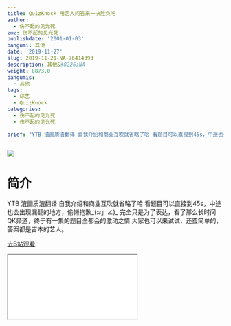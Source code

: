 ```yaml
---
title: QuizKnock 用艺人问答来一决胜负吧
author:
  - 伤不起的见光死
zmz: 伤不起的见光死
publishdate: '2001-01-03'
bangumi: 其他
date: '2019-11-27'
slug: 2019-11-21-NA-76414393
description: 其他&#8226;NA
weight: 8873.0
bangumis:
  - 其他
tags:
  - 综艺
  - QuizKnock
categories:
  - 伤不起的见光死
  - 伤不起的见光死

brief: "YTB 渣画质渣翻译 自我介绍和商业互吹就省略了哈 看题目可以直接到45s，中途也会出现漏翻的地方，偷懒抱歉_(:з」∠)_ 完全只是为了表达，看了那么长时间QK频道，终于有一集的题目全都会的激动之情 大家也可以来试试，还蛮简单的，答案都是吉本的艺人。"
---
```

![](https://raw.githubusercontent.com/tcgriffith/owaraisite/master/static/tmpimg/8e7d0f254d9372360d10c4b19472d57d20cb8325.jpg.480.jpg)
# 简介  
YTB
渣画质渣翻译
自我介绍和商业互吹就省略了哈
看题目可以直接到45s，中途也会出现漏翻的地方，偷懒抱歉_(:з」∠)_
完全只是为了表达，看了那么长时间QK频道，终于有一集的题目全都会的激动之情
大家也可以来试试，还蛮简单的，答案都是吉本的艺人。  

[去B站观看](https://www.bilibili.com/video/av76414393/)
<div class ="resp-container"><iframe class="testiframe" src="//player.bilibili.com/player.html?aid=76414393"", scrolling="no", allowfullscreen="true" > </iframe></div> 
